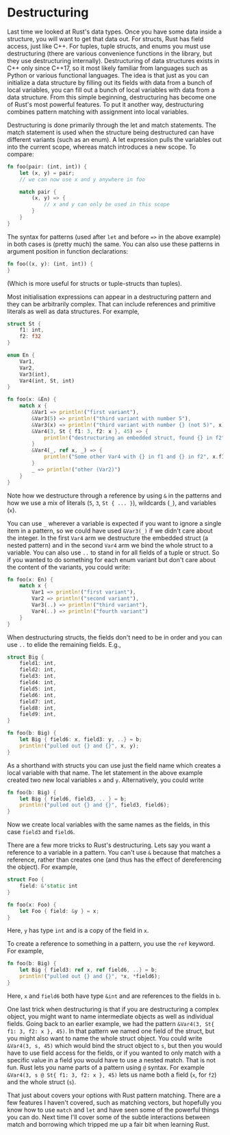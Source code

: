 # Destructuring

Last time we looked at Rust's data types. Once you have some data inside a structure, you will want to get that data out. For structs, Rust has field access, just like C++. For tuples, tuple structs, and enums you must use destructuring \(there are various convenience functions in the library, but they use destructuring internally\). Destructuring of data structures exists in C++ only since C++17, so it most likely familiar from languages such as Python or various functional languages. The idea is that just as you can initialize a data structure by filling out its fields with data from a bunch of local variables, you can fill out a bunch of local variables with data from a data structure. From this simple beginning, destructuring has become one of Rust's most powerful features. To put it another way, destructuring combines pattern matching with assignment into local variables.

Destructuring is done primarily through the let and match statements. The match statement is used when the structure being destructured can have different variants \(such as an enum\). A let expression pulls the variables out into the current scope, whereas match introduces a new scope. To compare:

```rust
fn foo(pair: (int, int)) {
    let (x, y) = pair;
    // we can now use x and y anywhere in foo

    match pair {
        (x, y) => {
            // x and y can only be used in this scope
        }
    }
}
```

The syntax for patterns \(used after `let` and before `=>` in the above example\) in both cases is \(pretty much\) the same. You can also use these patterns in argument position in function declarations:

```rust
fn foo((x, y): (int, int)) {
}
```

\(Which is more useful for structs or tuple-structs than tuples\).

Most initialisation expressions can appear in a destructuring pattern and they can be arbitrarily complex. That can include references and primitive literals as well as data structures. For example,

```rust
struct St {
    f1: int,
    f2: f32
}

enum En {
    Var1,
    Var2,
    Var3(int),
    Var4(int, St, int)
}

fn foo(x: &En) {
    match x {
        &Var1 => println!("first variant"),
        &Var3(5) => println!("third variant with number 5"),
        &Var3(x) => println!("third variant with number {} (not 5)", x),
        &Var4(3, St { f1: 3, f2: x }, 45) => {
            println!("destructuring an embedded struct, found {} in f2", x)
        }
        &Var4(_, ref x, _) => {
            println!("Some other Var4 with {} in f1 and {} in f2", x.f1, x.f2)
        }
        _ => println!("other (Var2)")
    }
}
```

Note how we destructure through a reference by using `&` in the patterns and how we use a mix of literals \(`5`, `3`, `St { ... }`\), wildcards \(`_`\), and variables \(`x`\).

You can use `_` wherever a variable is expected if you want to ignore a single item in a pattern, so we could have used `&Var3(_)` if we didn't care about the integer. In the first `Var4` arm we destructure the embedded struct \(a nested pattern\) and in the second `Var4` arm we bind the whole struct to a variable. You can also use `..` to stand in for all fields of a tuple or struct. So if you wanted to do something for each enum variant but don't care about the content of the variants, you could write:

```rust
fn foo(x: En) {
    match x {
        Var1 => println!("first variant"),
        Var2 => println!("second variant"),
        Var3(..) => println!("third variant"),
        Var4(..) => println!("fourth variant")
    }
}
```

When destructuring structs, the fields don't need to be in order and you can use `..` to elide the remaining fields. E.g.,

```rust
struct Big {
    field1: int,
    field2: int,
    field3: int,
    field4: int,
    field5: int,
    field6: int,
    field7: int,
    field8: int,
    field9: int,
}

fn foo(b: Big) {
    let Big { field6: x, field3: y, ..} = b;
    println!("pulled out {} and {}", x, y);
}
```

As a shorthand with structs you can use just the field name which creates a local variable with that name. The let statement in the above example created two new local variables `x` and `y`. Alternatively, you could write

```rust
fn foo(b: Big) {
    let Big { field6, field3, .. } = b;
    println!("pulled out {} and {}", field3, field6);
}
```

Now we create local variables with the same names as the fields, in this case `field3` and `field6`.

There are a few more tricks to Rust's destructuring. Lets say you want a reference to a variable in a pattern. You can't use `&` because that matches a reference, rather than creates one \(and thus has the effect of dereferencing the object\). For example,

```rust
struct Foo {
    field: &'static int
}

fn foo(x: Foo) {
    let Foo { field: &y } = x;
}
```

Here, `y` has type `int` and is a copy of the field in `x`.

To create a reference to something in a pattern, you use the `ref` keyword. For example,

```rust
fn foo(b: Big) {
    let Big { field3: ref x, ref field6, ..} = b;
    println!("pulled out {} and {}", *x, *field6);
}
```

Here, `x` and `field6` both have type `&int` and are references to the fields in `b`.

One last trick when destructuring is that if you are destructuring a complex object, you might want to name intermediate objects as well as individual fields. Going back to an earlier example, we had the pattern `&Var4(3, St{ f1: 3, f2: x }, 45)`. In that pattern we named one field of the struct, but you might also want to name the whole struct object. You could write `&Var4(3, s, 45)` which would bind the struct object to `s`, but then you would have to use field access for the fields, or if you wanted to only match with a specific value in a field you would have to use a nested match. That is not fun. Rust lets you name parts of a pattern using `@` syntax. For example `&Var4(3, s @ St{ f1: 3, f2: x }, 45)` lets us name both a field \(`x`, for `f2`\) and the whole struct \(`s`\).

That just about covers your options with Rust pattern matching. There are a few features I haven't covered, such as matching vectors, but hopefully you know how to use `match` and `let` and have seen some of the powerful things you can do. Next time I'll cover some of the subtle interactions between match and borrowing which tripped me up a fair bit when learning Rust.

